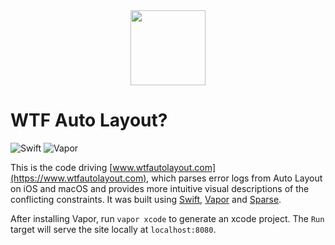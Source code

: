 <div align="center">
	<img width="120" src="http://www.wtfautolayout.com/images/wtf-logo.svg"></img>
</div>

WTF Auto Layout?
================

![Swift](https://img.shields.io/badge/Swift-4.0-green.svg?style=flat) ![Vapor](https://img.shields.io/badge/Vapor-3.0-green.svg?style=flat)

This is the code driving [www.wtfautolayout.com](https://www.wtfautolayout.com), which parses error logs from Auto Layout on iOS and macOS and provides more intuitive visual descriptions of the conflicting constraints. It was built using [Swift](https://swift.org/), [Vapor](https://vapor.codes) and [Sparse](https://github.com/johnpatrickmorgan/Sparse).

After installing Vapor, run `vapor xcode` to generate an xcode project. The `Run` target will serve the site locally at `localhost:8080`.
 
